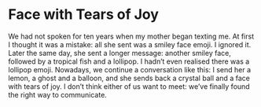 Face with Tears of Joy
======================
We had not spoken for ten years when my mother began texting me. At first I thought it was a mistake: all she sent was a smiley face emoji. I ignored it. Later the same day, she sent a longer message: another smiley face, followed by a tropical fish and a lollipop. I hadn’t even realised there was a lollipop emoji. Nowadays, we continue a conversation like this: I send her a lemon, a ghost and a balloon, and she sends back a crystal ball and a face with tears of joy. I don’t think either of us want to meet: we’ve finally found the right way to communicate.